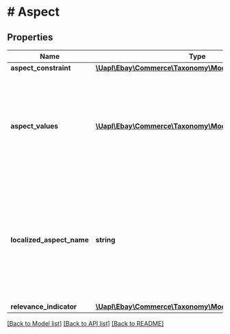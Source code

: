 # # Aspect

## Properties

Name | Type | Description | Notes
------------ | ------------- | ------------- | -------------
**aspect_constraint** | [**\Uapl\Ebay\Commerce\Taxonomy\Model\AspectConstraint**](AspectConstraint.md) |  | [optional]
**aspect_values** | [**\Uapl\Ebay\Commerce\Taxonomy\Model\AspectValue[]**](AspectValue.md) | A list of valid values for this aspect (for example: Red, Green, and Blue), along with any constraints on those values. | [optional]
**localized_aspect_name** | **string** | The localized name of this aspect (for example: Colour on the eBay UK site). Note: This name is always localized for the specified marketplace. | [optional]
**relevance_indicator** | [**\Uapl\Ebay\Commerce\Taxonomy\Model\RelevanceIndicator**](RelevanceIndicator.md) |  | [optional]

[[Back to Model list]](../../README.md#models) [[Back to API list]](../../README.md#endpoints) [[Back to README]](../../README.md)
